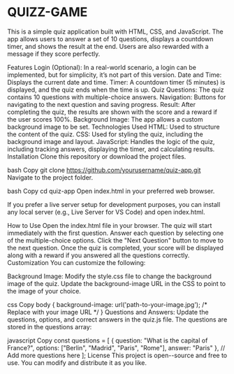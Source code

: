# QUIZZ-GAME
This is a simple quiz application built with HTML, CSS, and JavaScript. The app allows users to answer a set of 10 questions, displays a countdown timer, and shows the result at the end. Users are also rewarded with a message if they score perfectly.

Features
Login (Optional): In a real-world scenario, a login can be implemented, but for simplicity, it’s not part of this version.
Date and Time: Displays the current date and time.
Timer: A countdown timer (5 minutes) is displayed, and the quiz ends when the time is up.
Quiz Questions: The quiz contains 10 questions with multiple-choice answers.
Navigation: Buttons for navigating to the next question and saving progress.
Result: After completing the quiz, the results are shown with the score and a reward if the user scores 100%.
Background Image: The app allows a custom background image to be set.
Technologies Used
HTML: Used to structure the content of the quiz.
CSS: Used for styling the quiz, including the background image and layout.
JavaScript: Handles the logic of the quiz, including tracking answers, displaying the timer, and calculating results.
Installation
Clone this repository or download the project files.

bash
Copy
git clone https://github.com/yourusername/quiz-app.git
Navigate to the project folder.

bash
Copy
cd quiz-app
Open index.html in your preferred web browser.

If you prefer a live server setup for development purposes, you can install any local server (e.g., Live Server for VS Code) and open index.html.

How to Use
Open the index.html file in your browser.
The quiz will start immediately with the first question.
Answer each question by selecting one of the multiple-choice options.
Click the "Next Question" button to move to the next question.
Once the quiz is completed, your score will be displayed along with a reward if you answered all the questions correctly.
Customization
You can customize the following:

Background Image: Modify the style.css file to change the background image of the quiz. Update the background-image URL in the CSS to point to the image of your choice.

css
Copy
body {
  background-image: url('path-to-your-image.jpg'); /* Replace with your image URL */
}
Questions and Answers: Update the questions, options, and correct answers in the quiz.js file. The questions are stored in the questions array:

javascript
Copy
const questions = [
  {
    question: "What is the capital of France?",
    options: ["Berlin", "Madrid", "Paris", "Rome"],
    answer: "Paris"
  },
  // Add more questions here
];
License
This project is open--source and free to use. You can modify and distribute it as you like.

